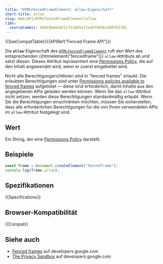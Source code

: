 ```yaml
---
title: "HTMLFencedFrameElement: allow-Eigenschaft"
short-title: allow
slug: Web/API/HTMLFencedFrameElement/allow
l10n:
  sourceCommit: 4d929bb0a021c7130d5a71a4bf505bcb8070378d
---
```


{{SeeCompatTable}}{{APIRef("Fenced Frame API")}}

Die **`allow`**-Eigenschaft des [`HTMLFencedFrameElement`](/de/docs/Web/API/HTMLFencedFrameElement) ruft den Wert des entsprechenden {{htmlelement("fencedframe")}} `allow`-Attributs ab und setzt diesen. Dieses Attribut repräsentiert eine [Permissions Policy](/de/docs/Web/HTTP/Guides/Permissions_Policy), die auf den Inhalt angewendet wird, wenn er zuerst eingebettet wird.

Nicht alle Berechtigungsrichtlinien sind in "fenced frames" erlaubt. Die erlaubten Berechtigungen sind unter [Permissions policies available to fenced frames](/de/docs/Web/HTML/Element/fencedframe#permissions_policies_available_to_fenced_frames) aufgelistet — diese sind erforderlich, damit Inhalte aus den angegebenen APIs geladen werden können. Wenn Sie das `allow`-Attribut nicht setzen, werden diese Berechtigungen standardmäßig erlaubt. Wenn Sie die Berechtigungen einschränken möchten, müssen Sie sicherstellen, dass alle erforderlichen Berechtigungen für die von Ihnen verwendeten APIs im `allow`-Attribut festgelegt sind.

## Wert

Ein String, der eine [Permissions Policy](/de/docs/Web/HTTP/Guides/Permissions_Policy) darstellt.

## Beispiele

```js
const frame = document.createElement("fencedframe");
console.log(frame.allow);
```

## Spezifikationen

{{Specifications}}

## Browser-Kompatibilität

{{Compat}}

## Siehe auch

- [Fenced frames](https://developers.google.com/privacy-sandbox/private-advertising/fenced-frame) auf developers.google.com
- [The Privacy Sandbox](https://developers.google.com/privacy-sandbox) auf developers.google.com

